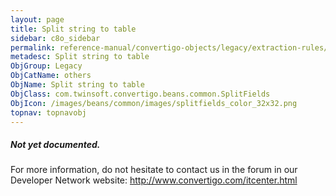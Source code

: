 ```yaml
---
layout: page
title: Split string to table
sidebar: c8o_sidebar
permalink: reference-manual/convertigo-objects/legacy/extraction-rules/others/split-string-to-table/
metadesc: Split string to table
ObjGroup: Legacy
ObjCatName: others
ObjName: Split string to table
ObjClass: com.twinsoft.convertigo.beans.common.SplitFields
ObjIcon: /images/beans/common/images/splitfields_color_32x32.png
topnav: topnavobj
---
```

##### Not yet documented.
For more information, do not hesitate to contact us in the forum in our Developer Network website: http://www.convertigo.com/itcenter.html
